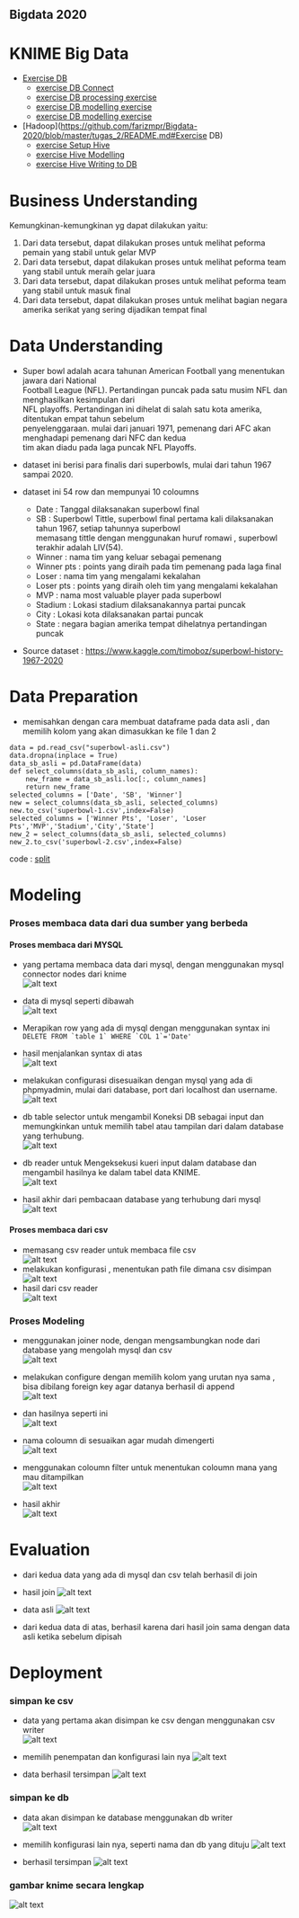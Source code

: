 ## Bigdata 2020

# KNIME Big Data

* [Exercise DB](https://github.com/farizmpr/Bigdata-2020/blob/master/tugas_2/README.md#Exercise_DB)<br/>
  - [exercise DB Connect](https://github.com/farizmpr/Bigdata-2020/blob/master/tugas_2/README.md#01_db_connect)<br/>
  - [exercise DB processing exercise](https://github.com/farizmpr/Bigdata-2020/blob/master/tugas_2/README.md#02_DB_InDB_Processing_Exercise)<br/>
  - [exercise DB modelling exercise](https://github.com/farizmpr/Bigdata-2020/blob/master/tugas_2/README.md#03_DB_Modelling)<br/>
  - [exercise DB modelling exercise](https://github.com/farizmpr/Bigdata-2020/blob/master/tugas_2/README.md#02_DB_WritingToDB_Exercise)<br/>
* [Hadoop](https://github.com/farizmpr/Bigdata-2020/blob/master/tugas_2/README.md#Exercise DB)<br/>
  - [exercise Setup Hive](https://github.com/farizmpr/Bigdata-2020/blob/master/tugas_2/README.md#00_Setup_Hive_Table)<br/>
  - [exercise Hive Modelling](https://github.com/farizmpr/Bigdata-2020/blob/master/tugas_2/README.md#01_Hive_Modeling_Exercise)<br/>
  - [exercise Hive Writing to DB](https://github.com/farizmpr/Bigdata-2020/blob/master/tugas_2/README.md#02_Hive_WritingtoDB_Exercise)<br/>

# Business Understanding
Kemungkinan-kemungkinan yg dapat dilakukan yaitu:
1. Dari data tersebut, dapat dilakukan proses untuk melihat peforma pemain yang stabil untuk gelar MVP
2. Dari data tersebut, dapat dilakukan proses untuk melihat peforma team yang stabil untuk meraih gelar juara
3. Dari data tersebut, dapat dilakukan proses untuk melihat peforma team yang stabil untuk masuk final
4. Dari data tersebut, dapat dilakukan proses untuk melihat bagian negara amerika serikat yang sering dijadikan tempat final

# Data Understanding

- Super bowl adalah acara tahunan American Football yang menentukan jawara dari National<br/>
  Football League (NFL). Pertandingan puncak pada satu musim NFL dan menghasilkan kesimpulan dari<br/>
  NFL playoffs. Pertandingan ini dihelat di salah satu kota amerika, ditentukan empat tahun sebelum<br/>
  penyelenggaraan. mulai dari januari 1971, pemenang dari AFC akan menghadapi pemenang dari NFC dan kedua<br/>
  tim akan diadu pada laga puncak NFL Playoffs.  
  
- dataset ini berisi para finalis dari superbowls, mulai dari tahun 1967 sampai 2020.

- dataset ini 54 row dan mempunyai 10 coloumns
  - Date : Tanggal dilaksanakan superbowl final
  - SB : Superbowl Tittle, superbowl final pertama kali dilaksanakan tahun 1967, setiap tahunnya superbowl<br/>
        memasang tittle dengan menggunakan huruf romawi , superbowl terakhir adalah LIV(54).
  - Winner : nama tim yang keluar sebagai pemenang
  - Winner pts : points yang diraih pada tim pemenang pada laga final
  - Loser : nama tim yang mengalami kekalahan
  - Loser pts : points yang diraih oleh tim yang mengalami kekalahan
  - MVP : nama most valuable player pada superbowl
  - Stadium : Lokasi stadium dilaksanakannya partai puncak
  - City : Lokasi kota dilaksanakan partai puncak
  - State : negara bagian amerika tempat dihelatnya pertandingan puncak

- Source dataset : https://www.kaggle.com/timoboz/superbowl-history-1967-2020

# Data Preparation

- memisahkan dengan cara membuat dataframe pada data asli , dan memilih kolom yang akan dimasukkan ke file 1 dan 2
``` import pandas as pd
data = pd.read_csv("superbowl-asli.csv") 
data.dropna(inplace = True) 
data_sb_asli = pd.DataFrame(data)
def select_columns(data_sb_asli, column_names):
    new_frame = data_sb_asli.loc[:, column_names]
    return new_frame
selected_columns = ['Date', 'SB', 'Winner']
new = select_columns(data_sb_asli, selected_columns)
new.to_csv('superbowl-1.csv',index=False)
selected_columns = ['Winner Pts', 'Loser', 'Loser Pts','MVP','Stadium','City','State']
new_2 = select_columns(data_sb_asli, selected_columns)
new_2.to_csv('superbowl-2.csv',index=False)
```
code : [split](https://github.com/farizmpr/Bigdata-2020/blob/master/tugas1/bigdata2020_tugas1.ipynb)

# Modeling
### Proses membaca data dari dua sumber yang berbeda
#### Proses membaca dari MYSQL
- yang pertama membaca data dari mysql, dengan menggunakan mysql connector nodes dari knime<br/>
![alt text](https://github.com/farizmpr/Bigdata-2020/blob/master/tugas1/picture/mysql_connector-membaca.PNG "mysql connector")

- data di mysql seperti dibawah<br/>
![alt text](https://github.com/farizmpr/Bigdata-2020/blob/master/tugas1/picture/sql_import-membaca.PNG "mysql data")

- Merapikan row yang ada di mysql dengan menggunakan syntax ini<br/>
``` DELETE FROM `table 1` WHERE `COL 1`='Date' ```<br/>

- hasil menjalankan syntax di atas<br/>
![alt text](https://github.com/farizmpr/Bigdata-2020/blob/master/tugas1/picture/hasil_rapih_mysql.PNG "hasil mysql")<br/>

- melakukan configurasi disesuaikan dengan mysql yang ada di phpmyadmin, mulai dari database, port dari localhost dan username.<br/>
![alt text](https://github.com/farizmpr/Bigdata-2020/blob/master/tugas1/picture/proses_configure_mysql.PNG "configure mysql")<br/>

- db table selector untuk mengambil Koneksi DB sebagai input dan memungkinkan untuk memilih tabel atau tampilan dari dalam database yang terhubung.<br/>
![alt text](https://github.com/farizmpr/Bigdata-2020/blob/master/tugas1/picture/db_table_selector.PNG "db table selector")<br/>

- db reader untuk Mengeksekusi kueri input dalam database dan mengambil hasilnya ke dalam tabel data KNIME.<br/>
![alt text](https://github.com/farizmpr/Bigdata-2020/blob/master/tugas1/picture/db_reader.PNG "db reader")<br/>

- hasil akhir dari pembacaan database yang terhubung dari mysql<br/>
![alt text](https://github.com/farizmpr/Bigdata-2020/blob/master/tugas1/picture/data_mysql.PNG "hasil mysql")<br/>

#### Proses membaca dari csv
- memasang csv reader untuk membaca file csv<br/>
![alt text](https://github.com/farizmpr/Bigdata-2020/blob/master/tugas1/picture/csv_reader.PNG " csv baca")<br/>
- melakukan konfigurasi , menentukan path file dimana csv disimpan<br/>
![alt text](https://github.com/farizmpr/Bigdata-2020/blob/master/tugas1/picture/csv_baca.PNG " csv reader")<br/>
- hasil dari csv reader<br/>
![alt text](https://github.com/farizmpr/Bigdata-2020/blob/master/tugas1/picture/hasil_csv.PNG " csv hasil")<br/>

### Proses Modeling
- menggunakan joiner node, dengan mengsambungkan node dari database yang mengolah mysql dan csv<br/>
![alt text](https://github.com/farizmpr/Bigdata-2020/blob/master/tugas1/picture/joiner.PNG " joiner")<br/>

- melakukan configure dengan memilih kolom yang urutan nya sama , bisa dibilang foreign key agar datanya berhasil di append<br/>
![alt text](https://github.com/farizmpr/Bigdata-2020/blob/master/tugas1/picture/configure_joiner.PNG " configure joiner")<br/>

- dan hasilnya seperti ini<br/>
![alt text](https://github.com/farizmpr/Bigdata-2020/blob/master/tugas1/picture/join_belumGantiNama.PNG " configure joiner")<br/>

- nama coloumn di sesuaikan agar mudah dimengerti<br/>
![alt text](https://github.com/farizmpr/Bigdata-2020/blob/master/tugas1/picture/RENAME_COULOMNS.PNG " configure joiner")<br/>

- menggunakan coloumn filter untuk menentukan coloumn mana yang mau ditampilkan<br/>
![alt text](https://github.com/farizmpr/Bigdata-2020/blob/master/tugas1/picture/coloumn_filter.PNG " hasil join")<br/>

- hasil akhir<br/>
![alt text](https://github.com/farizmpr/Bigdata-2020/blob/master/tugas1/picture/hasil_join.PNG " hasil join")<br/>

# Evaluation

- dari kedua data yang ada di mysql dan csv telah berhasil di join

- hasil join
![alt text](https://github.com/farizmpr/Bigdata-2020/blob/master/tugas1/picture/hasil_join.PNG " hasil join")<br/>

- data asli 
![alt text](https://github.com/farizmpr/Bigdata-2020/blob/master/tugas1/picture/data_asli.PNG " asli")<br/>

- dari kedua data di atas, berhasil karena dari hasil join sama dengan data asli ketika sebelum dipisah

# Deployment
### simpan ke csv
- data yang pertama akan disimpan ke csv dengan menggunakan csv writer<br/>
![alt text](https://github.com/farizmpr/Bigdata-2020/blob/master/tugas1/picture/csv_writer.PNG " asli csv")<br/>

- memilih penempatan dan konfigurasi lain nya
![alt text](https://github.com/farizmpr/Bigdata-2020/blob/master/tugas1/picture/configure_csv.PNG " csv write")<br/>
 
- data berhasil tersimpan
![alt text](https://github.com/farizmpr/Bigdata-2020/blob/master/tugas1/picture/data_csv_berhasil.PNG " csv write")<br/>

 ### simpan ke db
- data akan disimpan ke database menggunakan db writer<br/>
![alt text](https://github.com/farizmpr/Bigdata-2020/blob/master/tugas1/picture/db_writer.PNG " asli csv")<br/>

- memilih konfigurasi lain nya, seperti nama dan db yang dituju
![alt text](https://github.com/farizmpr/Bigdata-2020/blob/master/tugas1/picture/configure_db.PNG " asli csv")<br/>

- berhasil tersimpan
![alt text](https://github.com/farizmpr/Bigdata-2020/blob/master/tugas1/picture/berhasil_db.PNG " asli csv")<br/>

 ### gambar knime secara lengkap

![alt text](https://github.com/farizmpr/Bigdata-2020/blob/master/tugas1/picture/knime.PNG " asli csv")<br/>



